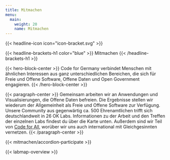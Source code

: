 ```yaml
---
title: Mitmachen
menu:
  main:
    weight: 20
    name: Mitmachen
---
```

{{< headline-icon icon="icon-bracket.svg" >}}

{{< headline-brackets-h1 color="blue" >}}
Mitmachen
{{< /headline-brackets-h1  >}}

{{< hero-block-center >}}
Code for Germany verbindet Menschen mit ähnlichen Interessen aus ganz unterschiedlichen Bereichen, die sich für Freie und Offene Software, Offene Daten und Open Government engagieren.
{{< /hero-block-center >}}

{{< paragraph-center >}}
Gemeinsam arbeiten wir an Anwendungen und Visualisierungen, die Offene Daten befreien. Die Ergebnisse stellen wir wiederum der Allgemeinheit als Freie und Offene Software zur Verfügung. Unsere Community aus gegenwärtig ca. 500 Ehrenamtlichen trifft sich deutschlandweit in 26 OK Labs. Informationen zu der Arbeit und den Treffen der einzelnen Labs findest du über die Karte unten. Außerdem sind wir Teil von [Code for All](https://codeforall.org/), worüber wir uns auch international mit Gleichgesinnten vernetzen.
{{< /paragraph-center >}}

{{< mitmachen/accordion-participate >}}

{{< labmap-overview >}}
